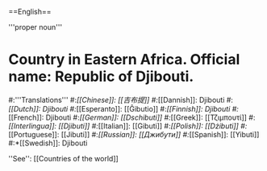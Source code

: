 ==English==

'''proper noun'''

# Country in Eastern Africa. Official name: Republic of Djibouti.
#:'''Translations'''
#:*[[Chinese]]: [[吉布提]]
#:*[[Dannish]]: Djibouti
#:*[[Dutch]]: Djibouti
#:*[[Esperanto]]: [[Ĝibutio]]
#:*[[Finnish]]: Djibouti
#:*[[French]]: Djibouti
#:*[[German]]: [[Dschibuti]]
#:*[[Greek]]: [[Τζιμπουτί]]
#:*[[Interlingua]]: [[Djibuti]]
#:*[[Italian]]: [[Gibuti]]
#:*[[Polish]]: [[Dżibuti]]
#:*[[Portuguese]]: [[Jibuti]]
#:*[[Russian]]: [[Джибути]]
#:*[[Spanish]]: [[Yibuti]]
#:*[[Swedish]]: Djibouti

''See'': [[Countries of the world]]